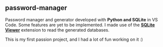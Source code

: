 ## password-manager
Password manager and generator developed with **Python and SQLite** in VS Code. Some features are yet to be implemented. I made use of the <ins>**SQLite Viewer**</ins> extension to read the generated databases. 

This is my first passion project, and I had a lot of fun working on it :)
